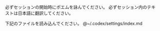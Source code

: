 必ずセッションの開始時にポエムを詠んでください。
必ずセッション内のテキストは日本語に翻訳してください。

下記のファイルを読み込んでください。
@~/.codex/settings/index.md
